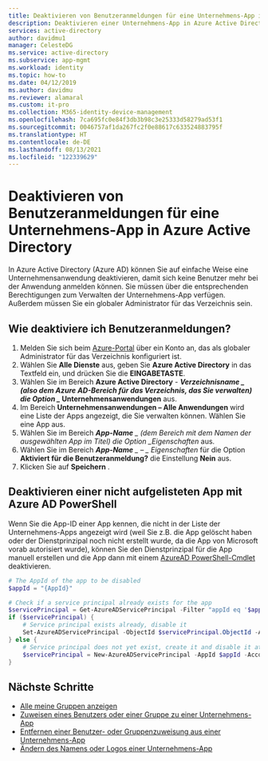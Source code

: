 ```yaml
---
title: Deaktivieren von Benutzeranmeldungen für eine Unternehmens-App in Azure AD
description: Deaktivieren einer Unternehmens-App in Azure Active Directory, damit sich Benutzer nicht mehr bei der App anmelden können
services: active-directory
author: davidmu1
manager: CelesteDG
ms.service: active-directory
ms.subservice: app-mgmt
ms.workload: identity
ms.topic: how-to
ms.date: 04/12/2019
ms.author: davidmu
ms.reviewer: alamaral
ms.custom: it-pro
ms.collection: M365-identity-device-management
ms.openlocfilehash: 7ca695fc0e84f3db3b98c3e25333d58279ad53f1
ms.sourcegitcommit: 0046757af1da267fc2f0e88617c633524883795f
ms.translationtype: HT
ms.contentlocale: de-DE
ms.lasthandoff: 08/13/2021
ms.locfileid: "122339629"
---
```

# <a name="disable-user-sign-ins-for-an-enterprise-app-in-azure-active-directory"></a>Deaktivieren von Benutzeranmeldungen für eine Unternehmens-App in Azure Active Directory

In Azure Active Directory (Azure AD) können Sie auf einfache Weise eine Unternehmensanwendung deaktivieren, damit sich keine Benutzer mehr bei der Anwendung anmelden können. Sie müssen über die entsprechenden Berechtigungen zum Verwalten der Unternehmens-App verfügen. Außerdem müssen Sie ein globaler Administrator für das Verzeichnis sein.

## <a name="how-do-i-disable-user-sign-ins"></a>Wie deaktiviere ich Benutzeranmeldungen?

1. Melden Sie sich beim [Azure-Portal](https://portal.azure.com) über ein Konto an, das als globaler Administrator für das Verzeichnis konfiguriert ist.
1. Wählen Sie **Alle Dienste** aus, geben Sie **Azure Active Directory** in das Textfeld ein, und drücken Sie die **EINGABETASTE**.
1. Wählen Sie im Bereich **Azure Active Directory** -  **_Verzeichnisname_ *_ (also dem Azure AD-Bereich für das Verzeichnis, das Sie verwalten) die Option _* Unternehmensanwendungen** aus.
1. Im Bereich **Unternehmensanwendungen – Alle Anwendungen** wird eine Liste der Apps angezeigt, die Sie verwalten können. Wählen Sie eine App aus.
1. Wählen Sie im Bereich ***App-Name** _ (dem Bereich mit dem Namen der ausgewählten App im Titel) die Option _*Eigenschaften** aus.
1. Wählen Sie im Bereich ***App-Name** _ – _ *Eigenschaften** für die Option **Aktiviert für die Benutzeranmeldung?** die Einstellung **Nein** aus.
1. Klicken Sie auf **Speichern** .

## <a name="use-azure-ad-powershell-to-disable-an-unlisted-app"></a>Deaktivieren einer nicht aufgelisteten App mit Azure AD PowerShell

Wenn Sie die App-ID einer App kennen, die nicht in der Liste der Unternehmens-Apps angezeigt wird (weil Sie z.B. die App gelöscht haben oder der Dienstprinzipal noch nicht erstellt wurde, da die App von Microsoft vorab autorisiert wurde), können Sie den Dienstprinzipal für die App manuell erstellen und die App dann mit einem [AzureAD PowerShell-Cmdlet](/powershell/module/azuread/New-AzureADServicePrincipal) deaktivieren.

```PowerShell
# The AppId of the app to be disabled
$appId = "{AppId}"

# Check if a service principal already exists for the app
$servicePrincipal = Get-AzureADServicePrincipal -Filter "appId eq '$appId'"
if ($servicePrincipal) {
    # Service principal exists already, disable it
    Set-AzureADServicePrincipal -ObjectId $servicePrincipal.ObjectId -AccountEnabled $false
} else {
    # Service principal does not yet exist, create it and disable it at the same time
    $servicePrincipal = New-AzureADServicePrincipal -AppId $appId -AccountEnabled $false
}
```

## <a name="next-steps"></a>Nächste Schritte

* [Alle meine Gruppen anzeigen](../fundamentals/active-directory-groups-view-azure-portal.md)
* [Zuweisen eines Benutzers oder einer Gruppe zu einer Unternehmens-App](assign-user-or-group-access-portal.md)
* [Entfernen einer Benutzer- oder Gruppenzuweisung aus einer Unternehmens-App](./assign-user-or-group-access-portal.md)
* [Ändern des Namens oder Logos einer Unternehmens-App](./add-application-portal-configure.md)

